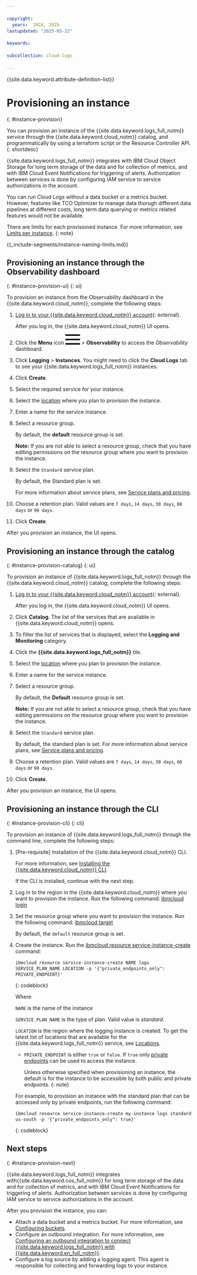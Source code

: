 ```yaml
---

copyright:
  years:  2024, 2025
lastupdated: "2025-05-22"

keywords:

subcollection: cloud-logs

---
```


{{site.data.keyword.attribute-definition-list}}

# Provisioning an instance
{: #instance-provision}

You can provision an instance of the {{site.data.keyword.logs_full_notm}} service through the {{site.data.keyword.cloud_notm}} catalog, and programmatically by using a terraform script or the Resource Controller API.
{: shortdesc}

{{site.data.keyword.logs_full_notm}} integrates with IBM Cloud Object Storage for long term storage of the data and for collection of metrics, and with IBM Cloud Event Notifications for triggering of alerts. Authorization between services is done by configuring IAM service to service authorizations in the account.

You can run Cloud Logs without a data bucket or a metrics bucket. However, features like TCO Optimizer to manage data thorugh different data pipelines at different costs, long term data querying or metrics related features would not be available.

There are limits for each provisioned instance. For more information, see [Limits per instance](/docs/cloud-logs?topic=cloud-logs-limits&interface=ui#limits-per-instance).
{: note}


{{_include-segments/instance-naming-limits.md}}

## Provisioning an instance through the Observability dashboard
{: #instance-provision-ui}
{: ui}

To provision an instance from the Observability dashboard in the {{site.data.keyword.cloud_notm}}, complete the following steps:

1. [Log in to your {{site.data.keyword.cloud_notm}} account](https://cloud.ibm.com/login){: external}.

	After you log in, the {{site.data.keyword.cloud_notm}} UI opens.

2. Click the **Menu** icon ![Navigation Menu icon](/icons/icon_hamburger.svg "Menu") &gt; **Observability** to access the *Observability* dashboard.

3. Click **Logging** &gt; **Instances**. You might need to click the **Cloud Logs** tab to see your {{site.data.keyword.logs_full_notm}} instances.

4. Click **Create**.

5. Select the required service for your instance.

6. Select the [location](/docs/cloud-logs?topic=cloud-logs-regions&interface=ui) where you plan to provision the instance.

7. Enter a name for the service instance.

8. Select a resource group.

    By default, the **default** resource group is set.

    **Note:** If you are not able to select a resource group, check that you have editing permissions on the resource group where you want to provision the instance.

9. Select the `Standard` service plan.

    By default, the Standard plan is set.

   For more information about service plans, see [Service plans and pricing](/docs/cloud-logs?topic=cloud-logs-service_plans).

10. Choose a retention plan. Valid values are `7 days`, `14 days`, `30 days`, `60 days` or `90 days`.

11. Click **Create**.

After you provision an instance, the UI opens.



## Provisioning an instance through the catalog
{: #instance-provision-catalog}
{: ui}

To provision an instance of {{site.data.keyword.logs_full_notm}} through the {{site.data.keyword.cloud_notm}} catalog, complete the following steps:

1. [Log in to your {{site.data.keyword.cloud_notm}} account](https://cloud.ibm.com/login){: external}.

	After you log in, the {{site.data.keyword.cloud_notm}} UI opens.

2. Click **Catalog**. The list of the services that are available in {{site.data.keyword.cloud_notm}} opens.

3. To filter the list of services that is displayed, select the **Logging and Monitoring** category.

4. Click the **{{site.data.keyword.logs_full_notm}}** tile.

5. Select the [location](/docs/cloud-logs?topic=cloud-logs-regions) where you plan to provision the instance.

6. Enter a name for the service instance.

7. Select a resource group.

    By default, the **Default** resource group is set.

    **Note:** If you are not able to select a resource group, check that you have editing permissions on the resource group where you want to provision the instance.

8. Select the `Standard` service plan.

    By default, the standard plan is set. For more information about service plans, see [Service plans and pricing](/docs/cloud-logs?topic=cloud-logs-service_plans).

9. Choose a retention plan. Valid values are `7 days`, `14 days`, `30 days`, `60 days` or `90 days`.

10. Click **Create**.

After you provision an instance, the UI opens.




## Provisioning an instance through the CLI
{: #instance-provision-cli}
{: cli}

To provision an instance of {{site.data.keyword.logs_full_notm}} through the command line, complete the following steps:

1. [Pre-requisite] Installation of the {{site.data.keyword.cloud_notm}} CLI.

   For more information, see [Installing the {{site.data.keyword.cloud_notm}} CLI](/docs/cli?topic=cli-install-ibmcloud-cli).

   If the CLI is installed, continue with the next step.

2. Log in to the region in the {{site.data.keyword.cloud_notm}} where you want to provision the instance. Run the following command: [ibmcloud login](/docs/cli?topic=cli-ibmcloud_cli#ibmcloud_login)

3. Set the resource group where you want to provision the instance. Run the following command: [ibmcloud target](/docs/cli?topic=cli-ibmcloud_cli#ibmcloud_target)

    By default, the `default` resource group is set.

4. Create the instance. Run the [ibmcloud resource service-instance-create](/docs/cli?topic=cli-ibmcloud_commands_resource#ibmcloud_resource_service_instance_create) command:

    ```text
    ibmcloud resource service-instance-create NAME logs SERVICE_PLAN_NAME LOCATION -p '{"private_endpoints_only": PRIVATE_ENDPOINT}'
    ```
    {: codeblock}

    Where

    `NAME` is the name of the instance

    `SERVICE_PLAN_NAME` is the type of plan. Valid value is *standard*.

    `LOCATION` is the region where the logging instance is created. To get the latest list of locations that are available for the {{site.data.keyword.logs_full_notm}} service, see [Locations](/docs/cloud-logs?topic=cloud-logs-regions).

    * `PRIVATE_ENDPOINT` is either `true` or `false`.  If `true` only [private endpoints](/docs/cloud-logs?topic=cloud-logs-endpoints_api) can be used to access the instance.

       Unless otherwise specified when provisioning an instance, the default is for the instance to be accessible by both public and private endpoints.
       {: note}

    For example, to provision an instance with the standard plan that can be accessed only by private endpoints, run the following command:

    ```text
    ibmcloud resource service-instance-create my-instance logs standard us-south -p '{"private_endpoints_only": true}'
    ```
    {: codeblock}



## Next steps
{: #instance-provision-next}

{{site.data.keyword.logs_full_notm}} integrates with{{site.data.keyword.cos_full_notm}} for long term storage of the data and for collection of metrics, and with IBM Cloud Event Notifications for triggering of alerts. Authorization between services is done by configuring IAM service to service authorizations in the account.

After you provision the instance, you can:

- Attach a data bucket and a metrics bucket. For more information, see [Configuring buckets](/docs/cloud-logs?topic=cloud-logs-about-bucket).
- Configure an outbound integration. For more information, see [Configuring an outbound integration to connect {{site.data.keyword.logs_full_notm}} with {{site.data.keyword.en_full_notm}}](/docs/cloud-logs?topic=cloud-logs-event-notifications-configure).
- Configure a log source by adding a logging agent. This agent is responsible for collecting and forwarding logs to your instance.
